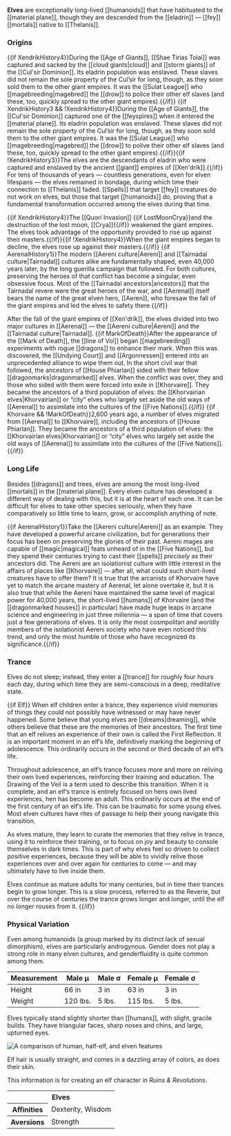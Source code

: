 **Elves** are exceptionally long-lived
[[humanoids]] that have habituated to the
[[material plane]], though they are descended
from the [[eladrin]] — [[fey]] [[mortals]] native
to [[Thelanis]].

### Origins

{{if XendrikHistory4}}During the [[Age of Giants]],
[[Shae Tirias Tolai]] was captured and sacked
by the [[cloud giants|cloud]] and [[storm giants]]
of the [[Cul'sir Dominion]]. Its eladrin
population was enslaved. These slaves did not
remain the sole property of the Cul’sir for long,
though, as they soon sold them to the other
giant empires. It was the [[Sulat League]] who
[[magebreeding|magebred]] the [[drow]] to police
their other elf slaves (and these, too, quickly
spread to the other giant empires).{{/if}}
{{if XendrikHistory3 && !XendrikHistory4}}During
the [[Age of Giants]], the [[Cul'sir Dominion]]
captured one of the [[feyspires]] when it entered
the [[material plane]]. Its eladrin population was
enslaved. These slaves did not remain the sole
property of the Cul’sir for long, though, as they
soon sold them to the other giant empires. It was
the [[Sulat League]] who [[magebreeding|magebred]]
the [[drow]] to polive their other elf slaves
(and these, too, quickly spread to the other giant
empires).{{/if}}{{if !XendrikHistory3}}The elves
are the descendants of eladrin who were captured
and enslaved by the ancient [[giant]] empires of
[[Xen'drik]].{{/if}} For tens of thousands of
years — countless generations, even for elven
lifespans — the elves remained in bondage, during
which time their connection to [[Thelanis]] faded.
[[Spells]] that target [[fey]] creatures do not
work on elves, but those that target [[humanoids]]
do, proving that a fundamental transformation
occurred among the elves during that time.

{{if XendrikHistory4}}The [[Quori Invasion]]
{{if LostMoonCrya}}and the destruction of the
lost moon, [[Crya]]{{/if}} weakened the giant
empires. The elves took advantage of the
opportunity provided to rise up against their
masters.{{/if}}{{if !XendrikHistory4}}When the
giant empires began to decline, the elves rose
up against their masters.{{/if}}
{{if AerenalHistory1}}The modern
[[Aereni culture|Aereni]] and
[[Tairnadal culture|Tairnadal]] cultures alike
are fundamentally shaped, even 40,000 years later,
by the long guerilla campaign that followed. For
both cultures, preserving the heroes of that
conflict has become a singular, even obsessive
focus. Most of the [[Tairnadal ancestors|ancestors]]
that the Tairnadal revere were the great heroes
of the war, and [[Aerenal]] itself bears the name
of the great elven hero, [[Aeren]], who foresaw
the fall of the giant empires and led the elves
to safety there.{{/if}}

After the fall of the giant empires of [[Xen'drik]],
the elves divided into two major cultures in
[[Aerenal]] — the [[Aereni culture|Aereni]] and
the [[Tairnadal culture|Tairnadal]].
{{if MarkOfDeath}}After the appearance of the
[[Mark of Death]], the [[line of Vol]] began
[[magebreeding]] experiments with rogue [[dragons]]
to enhance their mark. When this was discovered,
the [[Undying Court]] and [[Argonnessen]] entered
into an unprecedented alliance to wipe them out.
In the short civil war that followed, the ancestors
of [[House Phiarlan]] sided with their fellow
[[dragonmarks|dragonmarked]] elves. When the
conflict was over, they and those who sided with
them were forced into exile in [[Khorvaire]].
They became the ancestors of a third population
of elves: the [[Khorvairian elves|Khorvairian]]
or “city” elves who largely set aside the old
ways of [[Aerenal]] to assimilate into the
cultures of the [[Five Nations]].{{/if}}
{{if Khorvaire && !MarkOfDeath}}2,600 years ago,
a number of elves migrated from [[Aerenal]] to
[[Khorvaire]], including the ancestors of
[[House Phiarlan]]. They became the ancestors of
a third population of elves: the
[[Khorvairian elves|Khorvairian]] or “city”
elves who largely set aside the old ways of
[[Aerenal]] to assimilate into the cultures of
the [[Five Nations]].{{/if}}

### Long Life

Besides [[dragons]] and trees, elves are among
the most long-lived [[mortals]] in the
[[material plane]]. Every elven culture has
developed a different way of dealing with this,
but it is at the heart of each one. It can be
difficult for elves to take other species
seriously, when they have comparatively so little
time to learn, grow, or accomplish anything of
note.

{{if AerenalHistory1}}Take the
[[Aereni culture|Aereni]] as an example. They
have developed a powerful arcane civilization,
but for generations their focus has been on
preserving the glories of their past. Aereni
mages are capable of [[magic|magical]] feats
unheard of in the [[Five Nations]], but they
spend their centuries trying to cast their
[[spells]] _precisely_ as their ancestors did.
The Aereni are an isolationist culture with little
interest in the affairs of places like
[[Khorvaire]] — after all, what could such
short-lived creatures have to offer them? It is
true that the arcanists of Khorvaire have yet to
match the arcane mastery of Aerenal, let alone
overtake it, but it is also true that while the
Aereni have maintained the same level of magical
power for 40,000 years, the short-lived
[[humans]] of Khorvaire (and the
[[dragonmarked houses]] in particular) have made
huge leaps in arcane science and engineering in
just three millennia — a span of time that covers
just a few generations of elves. It is only the
most cosmpolitan and worldly members of the
isolationist Aereni society who have even noticed
this trend, and only the most humble of those
who have recognized its significance.{{/if}}

### Trance

Elves do not sleep; instead, they enter a
[[trance]] for roughly four hours each day, during
which time they are semi-conscious in a deep,
meditative state.

{{if Elf}}
When elf children enter a trance, they experience
vivid memories of things they could not possibly
have witnessed or may have never happened. Some
believe that young elves are [[dreams|dreaming]],
while others believe that these are the memories
of their ancestors. The first time that an elf
relives an experience of their own is called the
First Reflection. It is an important moment in
an elf’s life, definitively marking the beginning
of adolescence. This ordinarily occurs in the
second or third decade of an elf’s life.

Throughout adolescence, an elf’s trance focuses
more and more on reliving their own lived
experiences, reinforcing their training and
education. The Drawing of the Veil is a term
used to describe this transition. When it is
complete, and an elf’s trance is entirely focused
on hens own lived experiences, hen has become
an adult. This ordinarily occurs at the end of
the first century of an elf’s life. This can be
traumatic for some young elves. Most elven
cultures have rites of passage to help their
young navigate this transition.

As elves mature, they learn to curate the
memories that they relive in trance, using it to
reinforce their training, or to focus on joy and
beauty to console themselves in dark times. This
is part of why elves feel so driven to collect
positive experiences, because they will be able
to vividly relive those experiences over and over
again for centuries to come — and may ultimately
have to live inside them.

Elves continue as mature adults for many
centuries, but in time their trances begin to
grow longer. This is a slow process, referred to
as the Reverie, but over the course of centuries
the trance grows longer and longer, until the
elf no longer rouses from it.
{{/if}}

### Physical Variation

Even among humanoids (a group marked by its
distinct lack of sexual dimorphism), elves are
particularly androgynous. Gender does not play
a strong role in many elven cultures, and
genderfluidity is quite common among them.

Measurement | Male μ | Male σ | Female μ | Female σ
--- | --- | --- | --- | ---
Height | 66 in | 3 in | 63 in | 3 in
Weight | 120 lbs. | 5 lbs. | 115 lbs. | 5 lbs.

Elves typically stand slightly shorter than
[[humans]], with slight, gracile builds. They
have triangular faces, sharp noses and chins,
and large, upturned eyes.

![A comparison of human, half-elf, and elven features](/img/elf-human-faces.jpg)

Elf hair is usually straight, and comes in a
dazzling array of colors, as does their skin.

<section class="rnr">
<p>This information is for creating an elf
character in <em>Ruins &amp; Revolutions.</em></p>
<table class="rnr-species"><tbody>
<tr><th colspan="2">Elves</th></tr>
<tr><th>Affinities</th><td>Dexterity, Wisdom</td></tr>
<tr><th>Aversions</th><td>Strength</td></tr>
</tbody></table>
</section>